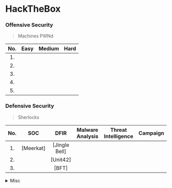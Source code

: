 # HackTheBox

<p align="center" width="100">


</p>

<h3>Offensive Security</h3>

> Machines PWNd 


|No.|Easy|Medium|Hard|
|:-:|:-------:|:-------:|:-------:|
|1. 
|2. 
|3. 
|4. 
|5. 





<h3>Defensive Security</h3>

> Sherlocks
  
  |No.|SOC|DFIR|Malware Analysis|Threat Intelligence|Campaign|
  |:-:|:-:|:--:|:--------------:|:-----------------:|:------:|
  |1. |[Meerkat]|[Jingle Bell]|
  |2. |[]()|[Unit42]|
  |3. |[]()|[BFT]|

<details>
<br>
<summary> Misc </summary>
  
|No.|Column 1|Column 2|Column 3|
|:-:|:-------:|:-------:|:-------:|
|1. 


</details>
